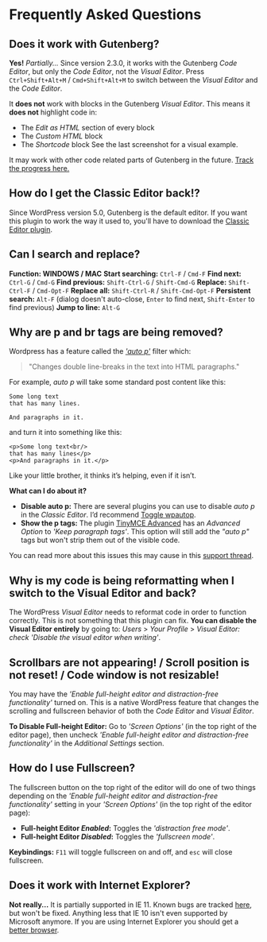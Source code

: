 # Frequently Asked Questions 


## Does it work with Gutenberg? 

__Yes!__ _Partially..._ Since version 2.3.0, it works with the Gutenberg _Code Editor_, but only the _Code Editor_, not the _Visual Editor_. Press `Ctrl+Shift+Alt+M` / `Cmd+Shift+Alt+M` to switch between the _Visual Editor_ and the _Code Editor_.

It __does not__ work with blocks in the Gutenberg _Visual Editor_. This means it __does not__ highlight code in:
* The _Edit as HTML_ section of every block
* The _Custom HTML_ block
* The _Shortcode_ block
See the last screenshot for a visual example.

It may work with other code related parts of Gutenberg in the future. [Track the progress here.](https://github.com/mukhortov/HESH-WordPress-Plugin/issues/72)


## How do I get the Classic Editor back!?

Since WordPress version 5.0, Gutenberg is the default editor. If you want this plugin to work the way it used to, you'll have to download the [Classic Editor plugin](https://wordpress.org/plugins/classic-editor/).


## Can I search and replace? 

__Function: WINDOWS / MAC__
__Start searching:__   `Ctrl-F` / `Cmd-F`
__Find next:__         `Ctrl-G` / `Cmd-G`
__Find previous:__     `Shift-Ctrl-G` / `Shift-Cmd-G`
__Replace:__           `Shift-Ctrl-F` / `Cmd-Opt-F`
__Replace all:__       `Shift-Ctrl-R` / `Shift-Cmd-Opt-F`
__Persistent search:__ `Alt-F` (dialog doesn't auto-close, `Enter` to find next, `Shift-Enter` to find previous)
__Jump to line:__      `Alt-G` 


## Why are p and br tags are being removed?

Wordpress has a feature called the _['auto p'](https://codex.wordpress.org/Function_Reference/wpautop)_ filter which:

>"Changes double line-breaks in the text into HTML paragraphs."

For example, _auto p_ will take some standard post content like this:

```
Some long text
that has many lines.

And paragraphs in it.
```

and turn it into something like this:

```
<p>Some long text<br/>
that has many lines</p>
<p>And paragraphs in it.</p>
```

Like your little brother, it thinks it’s helping, even if it isn’t.

__What can I do about it?__
* __Disable auto p:__ There are several plugins you can use to disable _auto p_ in the _Classic Editor_. I’d recommend [Toggle wpautop](https://wordpress.org/plugins/toggle-wpautop/).
* __Show the p tags:__ The plugin [TinyMCE Advanced](https://wordpress.org/plugins/tinymce-advanced/) has an _Advanced Option_ to _'Keep paragraph tags'_. This option will still add the _"auto p"_ tags but won't strip them out of the visible code.

You can read more about this issues this may cause in this [support thread](https://wordpress.org/support/topic/tags-being-stripped-in-classic-block-content-after-wp-upgrade/).


## Why is my code is being reformatting when I switch to the Visual Editor and back?

The WordPress _Visual Editor_ needs to reformat code in order to function correctly. This is not something that this plugin can fix. __You can disable the Visual Editor entirely__ by going to: _Users_ > _Your Profile_ > _Visual Editor: check 'Disable the visual editor when writing'_.

## Scrollbars are not appearing! / Scroll position is not reset! / Code window is not resizable!

You may have the _'Enable full-height editor and distraction-free functionality'_ turned on. This is a native WordPress feature that changes the scrolling and fullscreen behavior of both the _Code Editor_ and _Visual Editor_.

__To Disable Full-height Editor:__ Go to _'Screen Options'_ (in the top right of the editor page), then uncheck _'Enable full-height editor and distraction-free functionality'_ in the _Additional Settings_ section.


## How do I use Fullscreen? 

The fullscreen button on the top right of the editor will do one of two things depending on the _'Enable full-height editor and distraction-free functionality'_ setting in your _'Screen Options'_ (in the top right of the editor page):
* __Full-height Editor _Enabled_:__ Toggles the _'distraction free mode'_.
* __Full-height Editor _Disabled_:__ Toggles the _'fullscreen mode'_.

__Keybindings:__ `F11` will toggle fullscreen on and off, and `esc` will close fullscreen.


## Does it work with Internet Explorer? 

__Not really...__ It is partially supported in IE 11. Known bugs are tracked [here](https://github.com/mukhortov/HESH-WordPress-Plugin/issues/41), but won't be fixed. Anything less that IE 10 isn't even supported by Microsoft anymore. If you are using Internet Explorer you should get a [better browser](https://www.mozilla.org/en-US/firefox/new/).

